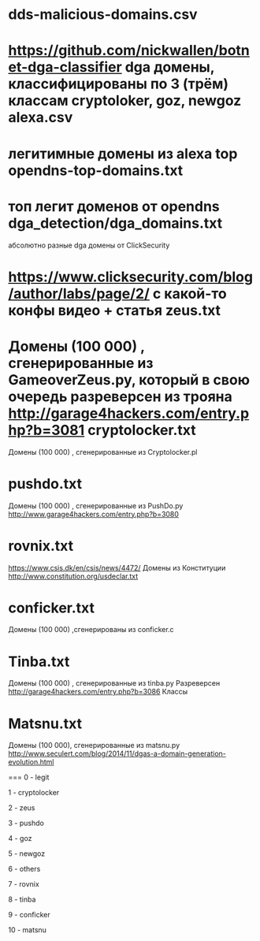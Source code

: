 dds-malicious-domains.csv
===
https://github.com/nickwallen/botnet-dga-classifier
dga домены, классифицированы по 3 (трём) классам cryptoloker, goz, newgoz
alexa.csv
===
легитимные домены из alexa top
opendns-top-domains.txt
===
топ легит доменов от opendns
dga_detection/dga_domains.txt
===
абсолютно разные dga домены от ClickSecurity

https://www.clicksecurity.com/blog/author/labs/page/2/ с какой-то конфы видео + статья
zeus.txt
===
Домены (100 000) , сгенерированные из GameoverZeus.py, который в свою очередь разреверсен из трояна http://garage4hackers.com/entry.php?b=3081
cryptolocker.txt
===
Домены (100 000) , сгенерированные из Сryptolocker.pl

pushdo.txt
====
Домены (100 000) , сгенерированные из PushDo.py
http://www.garage4hackers.com/entry.php?b=3080

rovnix.txt
====
https://www.csis.dk/en/csis/news/4472/
Домены из Конституции
http://www.constitution.org/usdeclar.txt

conficker.txt
====
Домены (100 000) ,сгенерированы из conficker.c

Tinba.txt
===
Домены (100 000) , сгенерированные из tinba.py
Разреверсен http://garage4hackers.com/entry.php?b=3086
Классы

Matsnu.txt
===
Домены (100 000), сгенерированные из matsnu.py http://www.seculert.com/blog/2014/11/dgas-a-domain-generation-evolution.html


===
0 - legit

1 - cryptolocker

2 - zeus

3 - pushdo

4 - goz

5 - newgoz

6 - others

7 - rovnix

8 - tinba

9 - conficker

10 - matsnu

